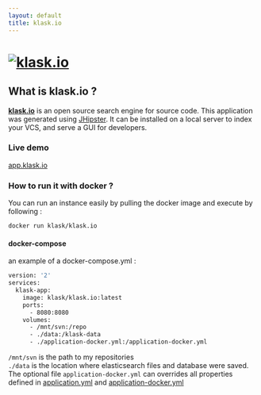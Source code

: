```yaml
---
layout: default
title: klask.io
---
```

# [![klask.io](https://raw.githubusercontent.com/klask-io/klask-io/master/src/main/webapp/content/images/logo-klask.png)](https://github.com/klask-io/klask-io)

## What is klask.io ?
__[klask.io](https://github.com/klask-io/klask-io)__ is an open source search engine for source code. This application was generated using [JHipster](https://jhipster.github.io). It can be installed on a local server to index your VCS, and serve a GUI for developers.

### Live demo
[app.klask.io](http://app.klask.io)

### How to run it with docker ?
You can run an instance easily by pulling the docker image and execute by following :

    docker run klask/klask.io

#### docker-compose
an example of a docker-compose.yml :

```Dockerfile
version: '2'
services:
  klask-app:
    image: klask/klask.io:latest
    ports:
      - 8080:8080
    volumes:
      - /mnt/svn:/repo
      - ./data:/klask-data
      - ./application-docker.yml:/application-docker.yml
```

`/mnt/svn` is the path to my repositories  
`./data` is the location where elasticsearch files and database were saved.  
The optional file `application-docker.yml` can overrides all properties defined in [application.yml](/src/main/resources/config/application.yml) and [application-docker.yml](/src/main/resources/config/application-docker.yml)   

